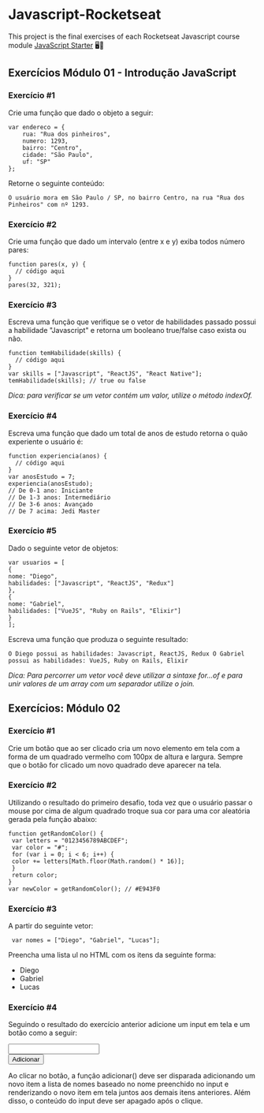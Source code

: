 # Javascript-Rocketseat
This project is the final exercises of each Rocketseat Javascript course module <a href="https://skylab.rocketseat.com.br/journey/starter" rel="nofollow">JavaScript Starter</a> 🖥️🚀

<h2>Exercícios Módulo 01 - Introdução JavaScript </h2>
<h3>Exercício #1</h3>
<p>Crie uma função que dado o objeto a seguir:</p>
<pre><code>var endereco = {
	rua: "Rua dos pinheiros",
	numero: 1293,
	bairro: "Centro",
	cidade: "São Paulo",
	uf: "SP"
};
</code></pre>
<p>Retorne o seguinte conteúdo:</p>
<p><code>O usuário mora em São Paulo / SP, no bairro Centro, na rua "Rua dos Pinheiros" com nº 1293.</code></p>

<h3>Exercício #2</h3>
<p>Crie uma função que dado um intervalo (entre x e y) exiba todos número pares:</p>
<pre><code>function pares(x, y) {
  // código aqui
}
pares(32, 321);
</code></pre>

<h3>Exercício #3</h3>
<p>Escreva uma função que verifique se o vetor de habilidades passado possui a habilidade "Javascript"
e retorna um booleano true/false caso exista ou não.</p>
<pre><code>function temHabilidade(skills) {
  // código aqui
}
var skills = ["Javascript", "ReactJS", "React Native"];
temHabilidade(skills); // true ou false
</code></pre>
<p><em>Dica: para verificar se um vetor contém um valor, utilize o método indexOf.</em></p>

<h3>Exercício #4</h3>
<p>Escreva uma função que dado um total de anos de estudo retorna o quão experiente o usuário é:</p>
<pre><code>function experiencia(anos) {
  // código aqui
}
var anosEstudo = 7;
experiencia(anosEstudo);
// De 0-1 ano: Iniciante
// De 1-3 anos: Intermediário
// De 3-6 anos: Avançado
// De 7 acima: Jedi Master
</code></pre>

<h3>Exercício #5</h3>
<p>Dado o seguinte vetor de objetos:</p>
<pre><code>var usuarios = [
{
nome: "Diego",
habilidades: ["Javascript", "ReactJS", "Redux"]
},
{
nome: "Gabriel",
habilidades: ["VueJS", "Ruby on Rails", "Elixir"]
}
];
</code></pre>
<p>Escreva uma função que produza o seguinte resultado:</p>
<p><code>O Diego possui as habilidades: Javascript, ReactJS, Redux O Gabriel possui as habilidades: VueJS, Ruby on Rails, Elixir</code></p>
<p><em>Dica: Para percorrer um vetor você deve utilizar a sintaxe for...of e para unir valores de um array
com um separador utilize o join.</em></p>


<h2>Exercícios: Módulo 02</h2>
<h3>Exercício #1</h3>
<p>Crie um botão que ao ser clicado cria um novo elemento em tela com a forma de um quadrado
vermelho com 100px de altura e largura. Sempre que o botão for clicado um novo quadrado deve
aparecer na tela.</p>

<h3>Exercício #2</h3>
<p>Utilizando o resultado do primeiro desafio, toda vez que o usuário passar o mouse por cima de
algum quadrado troque sua cor para uma cor aleatória gerada pela função abaixo:</p>
<pre><code>function getRandomColor() {
 var letters = "0123456789ABCDEF";
 var color = "#";
 for (var i = 0; i < 6; i++) {
 color += letters[Math.floor(Math.random() * 16)];
 }
 return color;
}
var newColor = getRandomColor(); // #E943F0
</code></pre>

<h3>Exercício #3</h3>
<p>A partir do seguinte vetor:</p>
<pre><code> var nomes = ["Diego", "Gabriel", "Lucas"]; </code></pre>
<p>Preencha uma lista ul no HTML com os itens da seguinte forma:</p>
<ul>
<li>Diego</li>
<li>Gabriel</li>
<li>Lucas</li>
</ul>

<h3>Exercício #4</h3>
<p>Seguindo o resultado do exercício anterior adicione um input em tela e um botão como a seguir:</p>
<pre><code><input type="text" name="nome">
<button onClick="adicionar()">Adicionar</button>
</code></pre>
<p>Ao clicar no botão, a função adicionar() deve ser disparada adicionando um novo item a lista de
nomes baseado no nome preenchido no input e renderizando o novo item em tela juntos aos
demais itens anteriores. Além disso, o conteúdo do input deve ser apagado após o clique.</p>


